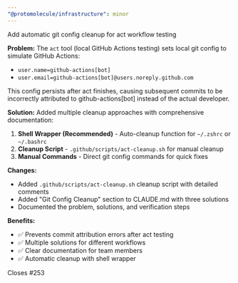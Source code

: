 ```yaml
---
"@protomolecule/infrastructure": minor
---
```


Add automatic git config cleanup for act workflow testing

**Problem:**
The `act` tool (local GitHub Actions testing) sets local git config to simulate GitHub Actions:

- `user.name=github-actions[bot]`
- `user.email=github-actions[bot]@users.noreply.github.com`

This config persists after act finishes, causing subsequent commits to be incorrectly attributed to github-actions[bot] instead of the actual developer.

**Solution:**
Added multiple cleanup approaches with comprehensive documentation:

1. **Shell Wrapper (Recommended)** - Auto-cleanup function for `~/.zshrc` or `~/.bashrc`
2. **Cleanup Script** - `.github/scripts/act-cleanup.sh` for manual cleanup
3. **Manual Commands** - Direct git config commands for quick fixes

**Changes:**

- Added `.github/scripts/act-cleanup.sh` cleanup script with detailed comments
- Added "Git Config Cleanup" section to CLAUDE.md with three solutions
- Documented the problem, solutions, and verification steps

**Benefits:**

- ✅ Prevents commit attribution errors after act testing
- ✅ Multiple solutions for different workflows
- ✅ Clear documentation for team members
- ✅ Automatic cleanup with shell wrapper

Closes #253

